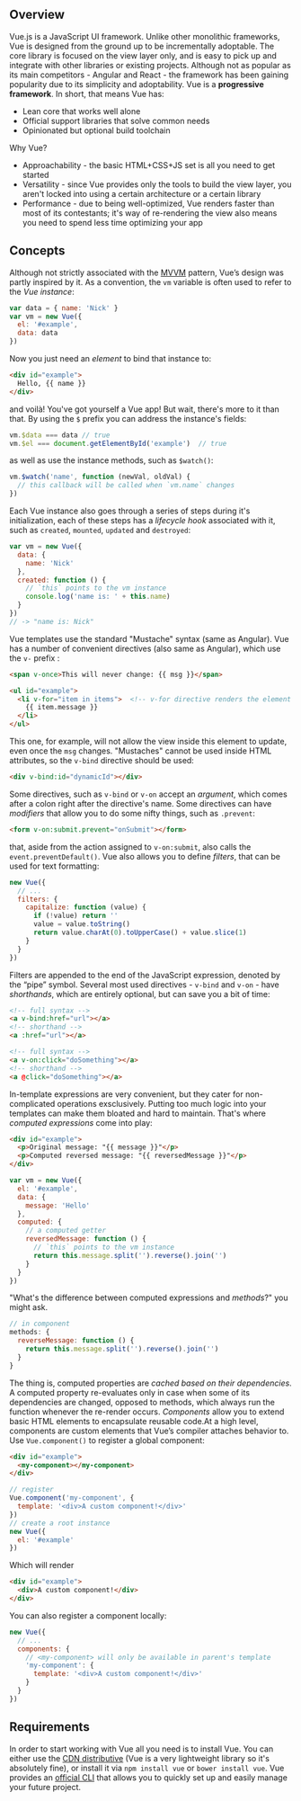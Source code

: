## Overview
Vue.js is a JavaScript UI framework. Unlike other monolithic frameworks, Vue is designed from the ground up to be incrementally adoptable. The core library is focused on the view layer only, and is easy to pick up and integrate with other libraries or existing projects. Although not as popular as its main competitors - Angular and React - the framework has been gaining popularity due to its simplicity and adoptability.
Vue is a **progressive framework**. In short, that means Vue has:
* Lean core that works well alone
* Official support libraries that solve common needs
* Opinionated but optional build toolchain

Why Vue?
* Approachability - the basic HTML+CSS+JS set is all you need to get started
* Versatility - since Vue provides only the tools to build the view layer, you aren't locked into using a certain architecture or a certain library
* Performance - due to being well-optimized, Vue renders faster than most of its contestants; it's way of re-rendering the view also means you need to spend less time optimizing your app 

## Concepts
Although not strictly associated with the [MVVM](https://en.wikipedia.org/wiki/Model%E2%80%93view%E2%80%93viewmodel) pattern, Vue’s design was partly inspired by it. As a convention, the `vm` variable is often used to refer to the _Vue instance_: 
```javascript
var data = { name: 'Nick' }
var vm = new Vue({
  el: '#example',
  data: data
})
```
Now you just need an _element_ to bind that instance to:
```html
<div id="example">
  Hello, {{ name }}
</div>
```
and voilà! You've got yourself a Vue app! But wait, there's more to it than that.
By using the `$` prefix you can address the instance's fields: 
```javascript
vm.$data === data // true
vm.$el === document.getElementById('example')  // true
``` 
as well as use the instance methods, such as `$watch()`:
```javascript
vm.$watch('name', function (newVal, oldVal) {
  // this callback will be called when `vm.name` changes
})
```
Each Vue instance also goes through a series of steps during it's initialization, each of these steps has a _lifecycle hook_ associated with it, such as `created`, `mounted`, `updated` and `destroyed`:
```javascript
var vm = new Vue({
  data: {
    name: 'Nick'
  },
  created: function () {
    // `this` points to the vm instance
    console.log('name is: ' + this.name)
  }
})
// -> "name is: Nick"
```
Vue templates use the standard "Mustache" syntax (same as Angular). Vue has a number of convenient directives (also same as Angular), which use the `v-` prefix :
```html
<span v-once>This will never change: {{ msg }}</span>

<ul id="example">
  <li v-for="item in items">  <!-- v-for directive renders the element once for each item in the items array -->
    {{ item.message }}
  </li>
</ul>
```
This one, for example, will not allow the view inside this element to update, even once the `msg` changes.
"Mustaches" cannot be used inside HTML attributes, so the `v-bind` directive should be used:
```html
<div v-bind:id="dynamicId"></div>
```
Some directives, such as `v-bind` or `v-on` accept an _argument_, which comes after a colon right after the directive's name. Some directives can have _modifiers_ that allow you to do some nifty things, such as `.prevent`:
```html
<form v-on:submit.prevent="onSubmit"></form>
```
that, aside from the action assigned to `v-on:submit`, also calls the `event.preventDefault()`. 
Vue also allows you to define _filters_, that can be used for text formatting: 
```javascript
new Vue({
  // ...
  filters: {
    capitalize: function (value) {
      if (!value) return ''
      value = value.toString()
      return value.charAt(0).toUpperCase() + value.slice(1)
    }
  }
})
```
Filters are appended to the end of the JavaScript expression, denoted by the “pipe” symbol.
Several most used directives - `v-bind` and `v-on` - have _shorthands_, which are entirely optional, but can save you a bit of time:
```html
<!-- full syntax -->
<a v-bind:href="url"></a>
<!-- shorthand -->
<a :href="url"></a>

<!-- full syntax -->
<a v-on:click="doSomething"></a>
<!-- shorthand -->
<a @click="doSomething"></a>
``` 
In-template expressions are very convenient, but they cater for non-complicated operations exsclusively. Putting too much logic into your templates can make them bloated and hard to maintain. That's where _computed expressions_ come into play: 
```html
<div id="example">
  <p>Original message: "{{ message }}"</p>
  <p>Computed reversed message: "{{ reversedMessage }}"</p>
</div>
```
```javascript
var vm = new Vue({
  el: '#example',
  data: {
    message: 'Hello'
  },
  computed: {
    // a computed getter
    reversedMessage: function () {
      // `this` points to the vm instance
      return this.message.split('').reverse().join('')
    }
  }
})
```
"What's the difference between computed expressions and _methods_?" you might ask. 
```javascript
// in component
methods: {
  reverseMessage: function () {
    return this.message.split('').reverse().join('')
  }
}
```
The thing is, computed properties are _cached based on their dependencies_. A computed property re-evaluates only in case when some of its dependencies are changed, opposed to methods, which always run the function whenever the re-render occurs. 
_Components_ allow you to extend basic HTML elements to encapsulate reusable code.At a high level, components are custom elements that Vue’s compiler attaches behavior to. Use `Vue.component()` to register a global component:
```html
<div id="example">
  <my-component></my-component>
</div>
```
```javascript
// register
Vue.component('my-component', {
  template: '<div>A custom component!</div>'
})
// create a root instance
new Vue({
  el: '#example'
})
```
Which will render
```html
<div id="example">
  <div>A custom component!</div>
</div>
```
You can also register a component locally:
```javascript
new Vue({
  // ...
  components: {
    // <my-component> will only be available in parent's template
    'my-component': {
      template: '<div>A custom component!</div>'
    }
  }
})
```

## Requirements
In order to start working with Vue all you need is to install Vue. You can either use the [CDN distributive](https://unpkg.com/vue) (Vue is a very lightweight library so it's absolutely fine), or install it via `npm install vue` or `bower install vue`. Vue provides an [official CLI](https://github.com/vuejs/vue-cli) that allows you to quickly set up and easily manage your future project.
